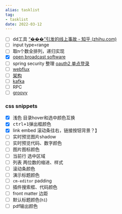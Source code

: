 ```yaml
---
alias: tasklist
tag:
- tasklist
date: 2022-03-12
---
```


- [ ] dd工具 [“���”引发的线上事故 - 知乎 (zhihu.com)](https://zhuanlan.zhihu.com/p/136963587)
- [ ] input type=range
- [ ] 取n个数全排列，递归实现
- [x] [open broadcast software](https://cdn-fastly.obsproject.com/downloads/OBS-Studio-27.2.3-Full-x64.zip)
- [ ] spring security 整理 [oauth2 单点登录](https://www.cnblogs.com/cjsblog/p/10548022.html)
- [ ] [webflux](https://blog.csdn.net/get_set/article/details/79480233)
- [ ] [架构](https://zhuanlan.zhihu.com/p/114876283)
- [ ] [kafka](https://www.cnblogs.com/jerrice/p/7194001.html)
- [ ] RPC
- [ ] [groovy](https://www.jianshu.com/p/e8dec95c4326)
### css snippets
- [x] 浅色 目录hover和选中颜色互换
- [x] <kbd>ctrl+1</kbd>弹出框颜色
- [x] link embed 滚动条往右，链接按钮背景？】
- [ ] 实时预览图片shadow
- [ ] 实时预览代码、数字颜色
- [ ] 图片图标颜色
- [ ] 当前行 选中区域
- [ ] 列表 两位数的缩进、样式
- [ ] 滚动条颜色
- [ ] 演示标题颜色
- [ ] `cm-editor` padding
- [ ] 插件搜索框、代码颜色
- [ ] front matter 边距
- [ ] 默认标题颜色(`h1`)
- [ ] pdf输出颜色